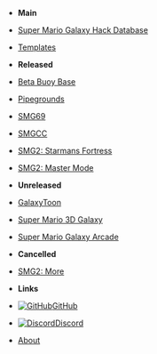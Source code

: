 - **Main**
- [Super Mario Galaxy Hack Database](/MainPage)
- [Templates](/Templates)
- **Released**
- [Beta Buoy Base](/Released/Beta_Buoy_Base)
- [Pipegrounds](/Released/Pipeground)
- [SMG69](/Released/SMG69)
- [SMGCC](/Released/SMGCC)
- [SMG2: Starmans Fortress](/Released/SMGSFE)
- [SMG2: Master Mode](/Released/SMG2Master)
- **Unreleased**
- [GalaxyToon](/Unreleased/GT)
- [Super Mario 3D Galaxy](/Unreleased/SM3DG)
- [Super Mario Galaxy Arcade](/Unreleased/SMGA)
- **Cancelled**
- [SMG2: More](/Cancelled/SMG2More)

- **Links**
- [![GitHub](https://icongr.am/simple/github.svg?color=808080&size=16)GitHub](https://github.com/IonicPixels/Galaxy-Hack-Database)
- [![Discord](https://icongr.am/simple/discord.svg?colored&size=16)Discord](https://discord.com/invite/r8h5vAm2JC)
- [About](about)
